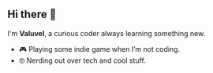 ## Hi there 👋  

I'm **Valuvel**, a curious coder always learning something new.  

- 🎮 Playing some indie game when I’m not coding.  
- 🤓 Nerding out over tech and cool stuff.


